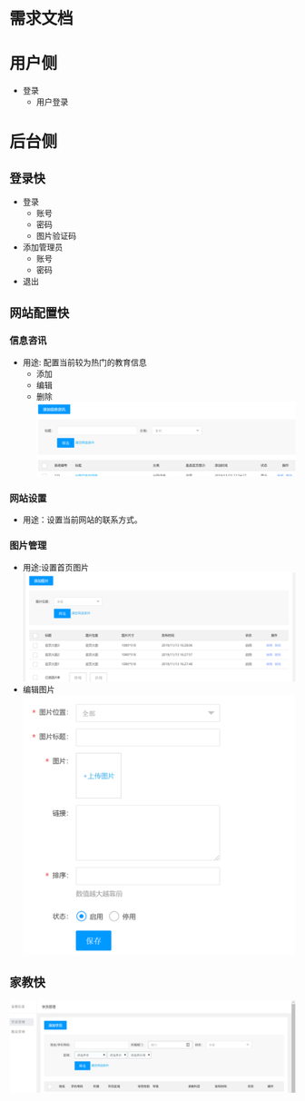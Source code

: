 # 需求文档

# 用户侧
 - 登录
    - 用户登录
# 后台侧
## 登录快
- 登录
  - 账号
  - 密码
  - 图片验证码
- 添加管理员
  - 账号
  - 密码
- 退出
## 网站配置快

### 信息咨讯
- 用途: 配置当前较为热门的教育信息
  - 添加
  - 编辑
  - 删除
![](./pre/信息咨询.png)
### 网站设置
- 用途：设置当前网站的联系方式。

### 图片管理
- 用途:设置首页图片
![](./pre/图片首页.png)
- 编辑图片
![](./pre/编辑图片.png)
## 家教快
![](./pre/家教.png)

